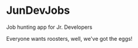 # JunDevJobs
Job hunting app for Jr. Developers

Everyone wants roosters, well, we've got the eggs!

